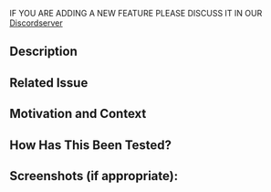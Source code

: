 IF YOU ARE ADDING A NEW FEATURE PLEASE DISCUSS IT IN OUR [Discordserver](https://discord.gg/ABpGdRxvaA)

<!--- Provide a general summary of your changes in the Title above -->

## Description

<!--- Describe your changes in detail -->

## Related Issue

<!--- This project only accepts pull requests related to open issues -->
<!--- If suggesting a new feature or change, please discuss it in an issue first -->
<!--- If fixing a bug, there should be an issue describing it with steps to reproduce -->
<!--- Please link to the issue here: -->

## Motivation and Context

<!--- Why is this change required? What problem does it solve? -->
<!--- If it fixes an open issue, please link to the issue here. -->

## How Has This Been Tested?

<!--- Please describe in detail how you tested your changes. -->
<!--- Include details of your testing environment, and the tests you ran to -->
<!--- see how your change affects other areas of the code, etc. -->

## Screenshots (if appropriate):
